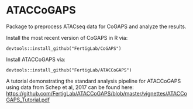 # ATACCoGAPS

Package to preprocess ATACseq data for CoGAPS and analyze the results.

Install the most recent version of CoGAPS in R via:

```
devtools::install_github("FertigLab/CoGAPS")
```

Install ATACCoGAPS via:

```
devtools::install_github("FertigLab/ATACCoGAPS")
```

A tutorial demonstrating the standard analysis pipeline for ATACCoGAPS using data from Schep et al, 2017 can be found here: https://github.com/FertigLab/ATACCoGAPS/blob/master/vignettes/ATACCoGAPS_Tutorial.pdf
